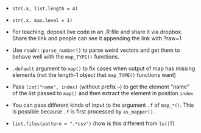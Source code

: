 * `str(.x, list.length = 4)`

* `str(.x, max.level = 1)`

* For teaching, deposit live code in an .R file and share it via dropbox. Share the link and people can see it appending the link with ?raw=1

* Use `readr::parse_number()` to parse weird vectors and get them to behave well with the `map_TYPE()` functions.

* `.default` argument to `map()` to fix cases when output of map has missing elements (not the length-1 object that `map_TYPE()` functions want)

* Pass `list("name", index)` (without prefix `~`) to get the element "name" of the list passed to `map()` and then extract the element in position `index`.

* You can pass different kinds of input to the argument `.f` of `map_*()`. This is possible because `.f` is first processed by `as_mapper()`.

* `list.files(pattern = ".*csv")` (how is this different from `ls()`?)
